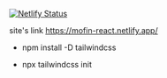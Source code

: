 [![Netlify Status](https://api.netlify.com/api/v1/badges/fd74bccc-594f-4ba4-84e0-693fbe97299b/deploy-status)](https://app.netlify.com/sites/mofin-react/deploys)

site's link https://mofin-react.netlify.app/



- npm install -D tailwindcss

- npx tailwindcss init